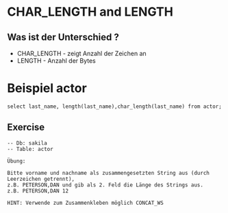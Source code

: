 # CHAR_LENGTH and LENGTH 

## Was ist der Unterschied ? 

  * CHAR_LENGTH - zeigt Anzahl der Zeichen an
  * LENGTH - Anzahl der Bytes 


# Beispiel actor 

```
select last_name, length(last_name),char_length(last_name) from actor;

```


## Exercise 

```
-- Db: sakila  
-- Table: actor 

Übung: 

Bitte vorname und nachname als zusammengesetzten String aus (durch Leerzeichen getrennt),
z.B. PETERSON,DAN und gib als 2. Feld die Länge des Strings aus. 
z.B. PETERSON,DAN 12  

HINT: Verwende zum Zusammenkleben möglich CONCAT_WS 
```




